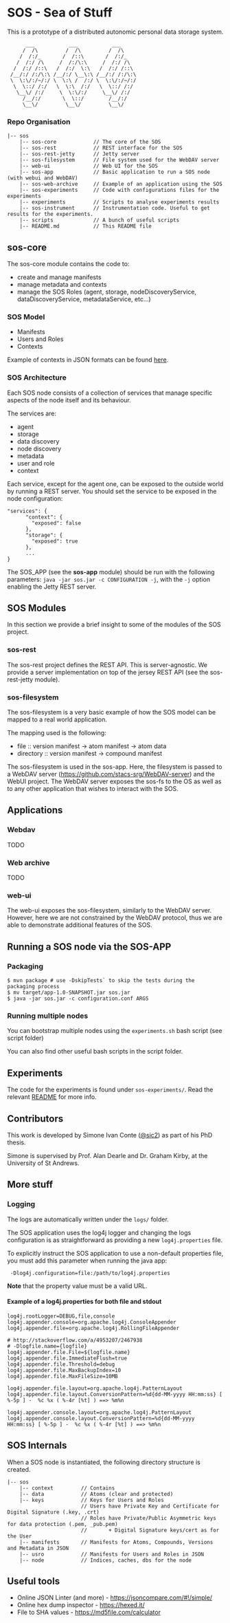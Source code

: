 # SOS - Sea of Stuff

This is a prototype of a distributed autonomic personal data storage system.

```
      ___           ___           ___
     /  /\         /  /\         /  /\
    /  /:/_       /  /::\       /  /:/_
   /  /:/ /\     /  /:/\:\     /  /:/ /\
  /  /:/ /::\   /  /:/  \:\   /  /:/ /::\
 /__/:/ /:/\:\ /__/:/ \__\:\ /__/:/ /:/\:\
 \  \:\/:/~/:/ \  \:\ /  /:/ \  \:\/:/~/:/
  \  \::/ /:/   \  \:\  /:/   \  \::/ /:/
   \__\/ /:/     \  \:\/:/     \__\/ /:/
     /__/:/       \  \::/        /__/:/
     \__\/         \__\/         \__\/
```

### Repo Organisation

```
|-- sos
    |-- sos-core            // The core of the SOS
    |-- sos-rest            // REST interface for the SOS
    |-- sos-rest-jetty      // Jetty server
    |-- sos-filesystem      // File system used for the WebDAV server
    |-- web-ui              // Web UI for the SOS
    |-- sos-app             // Basic application to run a SOS node (with webui and WebDAV)
    |-- sos-web-archive     // Example of an application using the SOS
    |-- sos-experiments     // Code with configurations files for the experiments
    |-- experiments         // Scripts to analyse experiments results
    |-- sos-instrument      // Instrumentation code. Useful to get results for the experiments.
    |-- scripts             // A bunch of useful scripts
    |-- README.md           // This README file
```


## sos-core

The sos-core module contains the code to:
- create and manage manifests
- manage metadata and contexts
- manage the SOS Roles (agent, storage, nodeDiscoveryService, dataDiscoveryService, metadataService, etc...)

### SOS Model

- Manifests
- Users and Roles
- Contexts


Example of contexts in JSON formats can be found [here](sos-core/src/main/java/uk/ac/standrews/cs/sos/impl/context/README.md).

### SOS Architecture

Each SOS node consists of a collection of services that manage specific aspects of the node itself and its behaviour.

The services are:

- agent
- storage
- data discovery
- node discovery
- metadata
- user and role
- context

Each service, except for the agent one, can be exposed to the outside world by running a REST server.
You should set the service to be exposed in the node configuration:

```
"services": {
      "context": {
        "exposed": false
      },
      "storage": {
        "exposed": true
      },
      ...
}
```

The SOS_APP (see the **sos-app** module) should be run with the following parameters: `java -jar sos.jar -c CONFIGURATION -j`,
with the `-j` option enabling the Jetty REST server.


## SOS Modules

In this section we provide a brief insight to some of the modules of the SOS project.

### sos-rest

The sos-rest project defines the REST API. This is server-agnostic.
We provide a server implementation on top of the jersey REST API (see the sos-rest-jetty module).


### sos-filesystem

The sos-filesystem is a very basic example of how the SOS model can be mapped to a real world application.

The mapping used is the following:

- file :: version manifest -> atom manifest -> atom data
- directory :: version manifest -> compound manifest


The sos-filesystem is used in the sos-app. Here, the filesystem is passed to a WebDAV server (https://github.com/stacs-srg/WebDAV-server) and the WebUI project.
The WebDAV server exposes the sos-fs to the OS as well as to any other application that wishes to interact with the SOS.


## Applications

### Webdav

TODO

### Web archive

TODO

### web-ui

The web-ui exposes the sos-filesystem, similarly to the WebDAV server. However, here we are not constrained by the WebDAV protocol, thus
we are able to demonstrate additional features of the SOS.

## Running a SOS node via the SOS-APP

### Packaging

```
$ mvn package # use -DskipTests` to skip the tests during the packaging process
$ mv target/app-1.0-SNAPSHOT.jar sos.jar
$ java -jar sos.jar -c configuration.conf ARGS
```

### Running multiple nodes

You can bootstrap multiple nodes using the `experiments.sh` bash script (see script folder)

You can also find other useful bash scripts in the script folder.


## Experiments

The code for the experiments is found under `sos-experiments/`. Read the relevant [README](sos-experiments/README.md) for more info.


## Contributors

This work is developed by Simone Ivan Conte ([@sic2](https://github.com/sic2)) as part of his PhD thesis.

Simone is supervised by Prof. Alan Dearle and Dr. Graham Kirby, at the University of St Andrews.


## More stuff

### Logging

The logs are automatically written under the `logs/` folder.

The SOS application uses the log4j logger and changing the logs configuration is as straightforward
as providing a new `log4j.properties` file.

To explicitly instruct the SOS application to use a non-default properties file, you must
add this parameter when running the java app:

` -Dlog4j.configuration=file:/path/to/log4j.properties`

**Note** that the property value must be a valid URL.


#### Example of a log4j.properties for both file and stdout

```
log4j.rootLogger=DEBUG,file,console
log4j.appender.console=org.apache.log4j.ConsoleAppender
log4j.appender.file=org.apache.log4j.RollingFileAppender

# http://stackoverflow.com/a/4953207/2467938
# -Dlogfile.name={logfile}
log4j.appender.file.File=${logfile.name}
log4j.appender.file.ImmediateFlush=true
log4j.appender.file.Threshold=debug
log4j.appender.file.MaxBackupIndex=10
log4j.appender.file.MaxFileSize=10MB

log4j.appender.file.layout=org.apache.log4j.PatternLayout
log4j.appender.file.layout.ConversionPattern=%d{dd-MM-yyyy HH:mm:ss} [ %-5p ] -  %c %x ( %-4r [%t] ) ==> %m%n

log4j.appender.console.layout=org.apache.log4j.PatternLayout
log4j.appender.console.layout.ConversionPattern=%d{dd-MM-yyyy HH:mm:ss} [ %-5p ] -  %c %x ( %-4r [%t] ) ==> %m%n
```


## SOS Internals

When a SOS node is instantiated, the following directory structure is created.

```
|-- sos
    |-- context         // Contains
    |-- data            // Atoms (clear and protected)
    |-- keys            // Keys for Users and Roles
                        // Users have Private Key and Certificate for Digital Signature (.key, .crt)
                        // Roles have Private/Public Asymmetric keys for data protection (.pem, _pub.pem)
                        //       + Digital Signature keys/cert as for the User
    |-- manifests       // Manifests for Atoms, Compounds, Versions and Metadata in JSON
    |-- usro            // Manifests for Users and Roles in JSON
    |-- node            // Indices, caches, dbs for the node
```


## Useful tools

- Online JSON Linter (and more) - https://jsoncompare.com/#!/simple/
- Online hex dump inspector - https://hexed.it/
- File to SHA values - https://md5file.com/calculator

